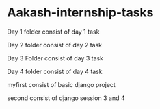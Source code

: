 # Aakash-internship-tasks


Day 1 folder consist of day 1 task

Day 2 folder consist of day 2 task
 
Day 3 Folder consist of day 3 task

Day 4 folder consist of day 4 task

myfirst consist of basic django project

second consist of django session 3 and 4
